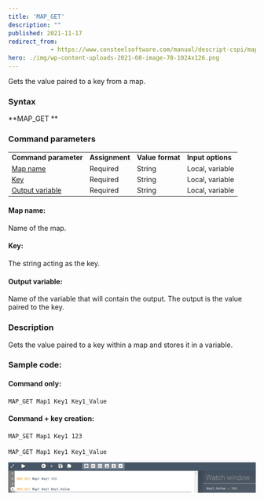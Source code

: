 ```yaml
---
title: 'MAP_GET'
description: ""
published: 2021-11-17
redirect_from: 
            - https://www.consteelsoftware.com/manual/descript-cspi/map_get/
hero: ./img/wp-content-uploads-2021-08-image-78-1024x126.png
---
```

<!-- wp:paragraph -->

Gets the value paired to a key from a map.

<!-- /wp:paragraph -->

<!-- wp:heading {"level":3} -->

### Syntax

<!-- /wp:heading -->

<!-- wp:paragraph -->

**MAP_GET **

<!-- /wp:paragraph -->

<!-- wp:heading {"level":3} -->

### Command parameters

<!-- /wp:heading -->

<!-- wp:table {"className":"is-style-stripes"} -->

|                                     |                |                  |                   |
| ----------------------------------- | -------------- | ---------------- | ----------------- |
| **Command parameter**               | **Assignment** | **Value format** | **Input options** |
| [Map name](#Map-name)               | Required       | String           | Local, variable   |
| [Key](#Key)                         | Required       | String           | Local, variable   |
| [Output variable](#Output-variable) | Required       | String           | Local, variable   |

<!-- /wp:table -->

<!-- wp:heading {"level":4} -->

#### Map name:

<!-- /wp:heading -->

<!-- wp:paragraph -->

Name of the map.

<!-- /wp:paragraph -->

<!-- wp:heading {"level":4} -->

#### Key:

<!-- /wp:heading -->

<!-- wp:paragraph -->

The string acting as the key.

<!-- /wp:paragraph -->

<!-- wp:heading {"level":4} -->

#### Output variable:

<!-- /wp:heading -->

<!-- wp:paragraph -->

Name of the variable that will contain the output. The output is the value paired to the key.

<!-- /wp:paragraph -->

<!-- wp:heading {"level":3} -->

### Description

<!-- /wp:heading -->

<!-- wp:paragraph -->

Gets the value paired to a key within a map and stores it in a variable.

<!-- /wp:paragraph -->

<!-- wp:heading {"level":3} -->

### Sample code:

<!-- /wp:heading -->

<!-- wp:heading {"level":4} -->

#### Command only:

<!-- /wp:heading -->

<!-- wp:loos-hcb/code-block -->

```
MAP_GET Map1 Key1 Key1_Value
```

<!-- /wp:loos-hcb/code-block -->

<!-- wp:heading {"level":4} -->

#### Command + key creation:

<!-- /wp:heading -->

<!-- wp:loos-hcb/code-block -->

```
MAP_SET Map1 Key1 123

MAP_GET Map1 Key1 Key1_Value
```

<!-- /wp:loos-hcb/code-block -->

<!-- wp:image {"id":23867,"sizeSlug":"large","linkDestination":"none"} -->

![](./img/wp-content-uploads-2021-08-image-78-1024x126.png)

<!-- /wp:image -->
